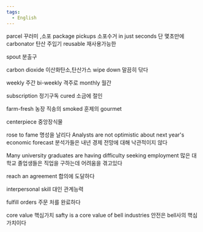 ```yaml
---
tags:
  - English
---
```

parcel 꾸러미 ,소포
package pickups 소포수거
in just seconds 단 몇초만에
carbonator 탄산 주입기
reusable 재사용가능한

spout 분출구

carbon dioxide 이산화탄소,탄산가스
wipe down 말끔히 닦다

weekly 주간
bi-weekly 격주로
monthly 월간

subscription 정기구독
cured 소금에 절인

farm-fresh 농장 직송의
smoked 훈제의
gourmet

centerpiece 중앙장식물

rose to fame 명성을 날리다
Analysts are not optimistic about next year's economic forecast
분석가들은 내년 경제 전망에 대해 낙관적이지 않다

Many university graduates are having difficulty seeking employment
많은 대학교 졸업생들은 직업을 구하는데 어려움을 겪고있다

reach an agreement 합의에 도달하다

interpersonal skill 대인 관계능력

fulfill orders 주문 처를 완료하다

core value 핵심가치
safty is a core value of bell industries
안전은 bell사의 핵심 가치이다










